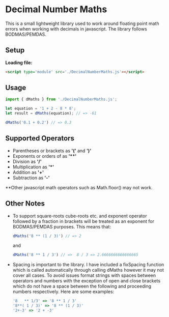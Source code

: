 # Decimal Number Maths

This is a small lightweight library used to work around floating point math errors when working with decimals in javascript. The library follows BODMAS/PEMDAS.



## Setup

**Loading file:**

```html
<script type='module' src='./DecimalNumberMaths.js'></script>
```



## Usage

```javascript
import { dMaths } from './DecimalNumberMaths.js';

let equation = '1 + 2 - 8 * 8';
let result = dMaths(equation); // => -61
```



```javascript
dMaths('0.1 + 0.2') // => 0.3
```



## Supported Operators

-   Parentheses or brackets as **'('** and **')'**
-   Exponents or orders of as **'\*\*'**
-   Division as **'/'**
-   Multiplication as **'*'**
-   Addition as **'+'**
-   Subtraction as **'-'**

**Other javascript math operators such as Math.floor() may not work. 



## Other Notes

-   To support square-roots cube-roots etc. and exponent operator followed by a fraction in brackets will be treated as an exponent for BODMAS/PEMDAS purposes. This means that:

    ```javascript
    dMaths('8 ** (1 / 3)') // => 2
    ```

    and

    ```javascript
    dMaths('8 ** 1 / 3') // =>  8 / 3 => 2.6666666666666665
    ```

-   Spacing is important to the library. I have included a fixSpacing function which is called automatically through calling dMaths however it may not cover all cases. To avoid issues format strings with spaces between operators and numbers with the exception of open and close brackets which do not have a space between the following and proceeding numbers respectively. Here are some examples:

    ```javascript
    '8   ** 1/3' => '8 ** 1 / 3'
    '8**( 1 / 3)' => '8 ** (1 / 3)'
    '2+-3' => '2 + -3'
    ```

